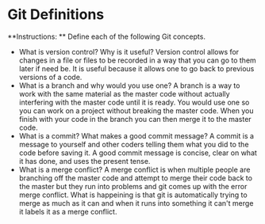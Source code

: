# Git Definitions

**Instructions: ** Define each of the following Git concepts.

* What is version control?  Why is it useful?
Version control allows for changes in a file or files to be recorded in a way that you can go to them later if need be. It is useful because it allows one to go back to previous versions of a code.
* What is a branch and why would you use one?
A branch is a way to work with the same material as the master code without actually interfering with the master code until it is ready. You would use one so you can work on a project without breaking the master code. When you finish with your code in the branch you can then merge it to the master code.
* What is a commit? What makes a good commit message?
A commit is a message to yourself and other coders telling them what you did to the code before saving it. A good commit message is concise, clear on what it has done, and uses the present tense. 
* What is a merge conflict?
A merge conflict is when multiple people are branching off the master code and attempt to merge their code back to the master but they run into problems and git comes up with the error merge conflict. What is happeining is that git is automatically trying to merge as much as it can and when it runs into something it can't merge it labels it as a merge conflict. 
